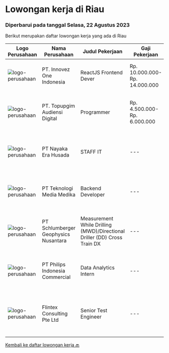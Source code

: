
  # Lowongan kerja di Riau

  ### Diperbarui pada tanggal Selasa, 22 Agustus 2023

  Berikut merupakan daftar lowongan kerja yang ada di Riau

  |Logo Perusahaan | Nama Perusahaan | Judul Pekerjaan | Gaji Pekerjaan | Lokasi | Deskripsi | Tanggal diunggah | Pranala |
  | -------------- | --------------- | --------------- | --------- | --------- | -------------- | ------- | ----------- |
  |![logo-perusahaan](https://image-service-cdn.seek.com.au/5ac1ce894c015b4831ba1d1458ad5a1b4e630a93/ee4dce1061f3f616224767ad58cb2fc751b8d2dc)|PT. Innovez One Indonesia|ReactJS Frontend Dever|Rp. 10.000.000-Rp. 14.000.000|Papua|Innovez One is a tech innovator in the maritime sector, transforming maritime sector through digitalisation and AI powered solutions in solving...|Selasa, 08 Agustus 2023|https://www.jobstreet.co.id/id/job/reactjs-frontend-dever-4431326?token=0~c17df836-6848-4b98-8fdd-63f43ea22495&sectionRank=1&jobId=jobstreet-id-job-4431326|
|![logo-perusahaan](https://image-service-cdn.seek.com.au/8e37524ef043f9a886459ca7796011a35eabecf8/ee4dce1061f3f616224767ad58cb2fc751b8d2dc)|PT. Topupgim Audiensi Digital|Programmer|Rp. 4.500.000-Rp. 6.000.000|Pekanbaru|Melakukan integrasi Application Programing Interface (API) Membuat, mengembangkan, dan memelihara basis kode dan fitur aplikasi perusahaan Kualifikasi...|Jumat, 04 Agustus 2023|https://www.jobstreet.co.id/id/job/programmer-4427671?token=0~c17df836-6848-4b98-8fdd-63f43ea22495&sectionRank=2&jobId=jobstreet-id-job-4427671|
|![logo-perusahaan](https://image-service-cdn.seek.com.au/2ddd42fea7307caf21c069e263c8cc9ad35d7bbc/ee4dce1061f3f616224767ad58cb2fc751b8d2dc)|PT Nayaka Era Husada|STAFF IT|---|Jakarta Raya|Jabatan : IT Programmer (Fullstack)PT. Nayaka Era HusadaJakarta Selatan Keuntungan·      Jenjang karir·      Perlindungan BPJS Ketenagakerjaan dan...|Kamis, 27 Juli 2023|https://www.jobstreet.co.id/id/job/staff-it-4417142?token=0~c17df836-6848-4b98-8fdd-63f43ea22495&sectionRank=3&jobId=jobstreet-id-job-4417142|
|![logo-perusahaan](https://image-service-cdn.seek.com.au/693e277442a7279322b3a21765b4c571aafeead9/ee4dce1061f3f616224767ad58cb2fc751b8d2dc)|PT Teknologi Media Medika|Backend Developer|---|Pekanbaru|Keuntungan Career Advancement Opportunities Health Insurance Enjoyable and Collaborative Working Environment Deskripsi PekerjaanKualifikasi:...|Jumat, 28 Juli 2023|https://www.jobstreet.co.id/id/job/backend-developer-4419020?token=0~c17df836-6848-4b98-8fdd-63f43ea22495&sectionRank=4&jobId=jobstreet-id-job-4419020|
|![logo-perusahaan](https://image-service-cdn.seek.com.au/b40e244c5a3b5bcdcb4948285480d25c18b955b1/ee4dce1061f3f616224767ad58cb2fc751b8d2dc)|PT Schlumberger Geophysics Nusantara|Measurement While Drilling (MWD)/Directional Driller (DD) Cross Train DX|---|Riau|Measurement While Drilling (MWD)/Directional Driller (DD) Cross Train DXDuri - IndonesiaAbout SLB We are a global technology company, driving energy...|Rabu, 02 Agustus 2023|https://www.jobstreet.co.id/id/job/measurement-while-drilling-mwd-directional-driller-dd-cross-train-dx-1036580835?token=0~c17df836-6848-4b98-8fdd-63f43ea22495&sectionRank=5&jobId=jobstreet-id-job-1036580835|
|![logo-perusahaan](https://image-service-cdn.seek.com.au/3707769bf13c73f1fd9fb07c3972f92285a12a39/ee4dce1061f3f616224767ad58cb2fc751b8d2dc)|PT Philips Indonesia Commercial|Data Analytics Intern|---|Batam|Job TitleData Analytics InternJob DescriptionPhilips is a global leader in health technology, committed to improving billions of lives worldwide and...|Rabu, 26 Juli 2023|https://www.jobstreet.co.id/id/job/data-analytics-intern-1036521368?token=0~c17df836-6848-4b98-8fdd-63f43ea22495&sectionRank=6&jobId=jobstreet-id-job-1036521368|
|![logo-perusahaan](https://i.ibb.co/sqvTCh9/112815900-stock-vector-no-image-available-icon-flat-vector.webp)|Flintex Consulting Pte Ltd|Senior Test Engineer|---|Batam|POSITION SUMMARY:Responsible for working in a group environment in coordination with engineering and manufacturing teams to support new products test...|Selasa, 25 Juli 2023|https://www.jobstreet.co.id/id/job/senior-test-engineer-1036510908?token=0~c17df836-6848-4b98-8fdd-63f43ea22495&sectionRank=7&jobId=jobstreet-id-job-1036510908|


  [Kembali ke daftar lowongan kerja 🔙](../README.md#daftar-lowongan-kerja)
  